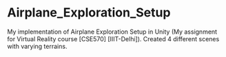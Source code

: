 # Airplane_Exploration_Setup
My implementation of Airplane Exploration Setup in Unity (My assignment for Virtual Reality course [CSE570] [IIIT-Delhi]). Created 4 different scenes with varying terrains.
